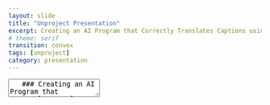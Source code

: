 ```yaml
---
layout: slide
title: "Unproject Presentation"
excerpt: Creating an AI Program that Correctly Translates Captions using Text Analysis for Digital Social Storytelling
# theme: serif
transition: convex
tags: [unproject]
category: presentation
---
```


<section data-markdown>
  <link rel="stylesheet" href="dist/theme/serif.css">
  <textarea data-template>
   ### Creating an AI Program that Correctly Translates Captions using Text Analysis Tehcniques for Digital-Social Storytelling.
    <section> 
    Awad AlMehairi
    IM-UH-1511 - Introduction to Digital Humanities.
     </section>
   ---
    ## Scope:
    <section>
      <section>This project focuses on tackling incorrect social media captions and messages by forging together an AI system that detects inconsistent translations across social media platforms that communicate incoherent ideas due to inaccurate translations. The main idea it approaches is language, mainly the Emirati Arabic dialect.</section>
        <section>Lots of dialects are improperly documented online that their translation processes are almost always slightly off or based on the formal form of the detected language.
Emirati Arabic is one of those prone to inaccurate translations, thus inaccurate interpretations.</section>
    </section>
   ---
    ## Main Concerns:
 <section>
   <section>Maintain consistent usage of Emirati Arabic in research purposes.
Allow researchers and social media users in general to understand Emirati Arabic and not shy away from it, especially during research or important announcements (especially those within communities).</section>
   </section>
    ---
     ## Data & Their Sources:
    <section>
      <section>Most data for this project is collected from social media accounts with captions/comments of different versions of Emirati Arabic.
Other versions of this project will be fully developed to house translation processes of other languages and dialects (not necessarily of Arabic).
Other forms of data include written narratives and poetry in Emirati Arabic. These sources are used to expand the database with a richer vocabulary.</section>
        <section>Instagram accounts like @goodbyeoldjumeirah are used to fuel the database with vocabulary from the public. This account focuses on "archiving traditional, abandoned, and demolished houses in Jumeirah".
Most of the comments under this account’s posts are of Emirati Arabic. The account managers are natives of the UAE, and most of the comments under their posts are from other locals commenting in Emirati Arabic.</section>
<section>@almawrooth on Instagram – a page that aims to document inherent aspects of locations in the UAE by the people from an older time of today. Most of the contributions and explanations are in Emirati Arabic. This account brings forth a historical influence on the usage of certain words of Emirati Arabic.</section>
   <section>
    ---
     ## Ethics:
    <section> This project is guided by the motive of wanting to maintain the identity of Emiratis across social media platforms that are usually dominantly westernized. It follows copyright guidelines with the sources it uses for data collection and database construction.
     Development of this project is organized and completed by a team of Emirati professionals that are experts in linguistics and data collection.
     </section>
    ---
     ## Values:
    ---
     ## Techniques:
   Use text analysis techniques to further analyze proposed texts (and dialects) to better compose correct translation programs in
    ---
     ## Aims:
The main goal of this project is to create a flawless database that can successfully detect inaccurate translations and correctly display them.
The final form of the project will be used as a tool to make data collection from online sources that use Emirati Arabic instead of English.
    ---
     ## Participation:
    This project aims to contain ideas of the people in Jumeirah that showcase cultural diversity and availability through language.   
    ---
     ## Workplan:
    1. Collect data from Instagram Posts.
    2. The team detect comments not in English, usually in Emirati Arabic.
    4. Categorize the data based on the degree of inaccuracies.
    5. Understand the inaccurate translations in the context of the post.
    6. Process the inaccuracies through a curated database.
    7. Check if the captions pass as accurate or inaccurate.
    8. Develop an webpage that hosts this program.
    9. Create a public trial run of the program that can be tested by people.
    10. Implement people's suggestions and possibly expand the database with
  </textarea>
</section>
